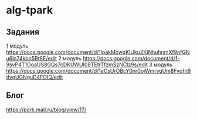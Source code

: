 # alg-tpark

## Задания
1 модуль https://docs.google.com/document/d/1lpakMcwqKIUkuZKiNhuhnmXf9nfGNu6ln74kbn5Bt8E/edit
2 модуль https://docs.google.com/document/d/1-9svP4T1OoaUS8GQs7cDKUWUI08TEtrTfzmSzNClz9s/edit
3 модуль https://docs.google.com/document/d/1eCsUrOBcY0nr0ojWmrygUm8Fyqfn9dvqUGNguD4FOIQ/edit

## Блог
https://park.mail.ru/blog/view/17/
